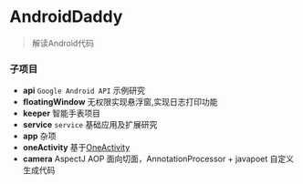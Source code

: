 # AndroidDaddy
> 解读Android代码

### 子项目
- **api** `Google Android API` 示例研究
- **floatingWindow** 无权限实现悬浮窗,实现日志打印功能
- **keeper** 智能手表项目
- **service** `service` 基础应用及扩展研究
- **app**  杂项
- **oneActivity** 基于[OneActivity](https://github.com/Pluckypan/OneActivity)
- **camera** AspectJ AOP 面向切面，AnnotationProcessor + javapoet 自定义生成代码
